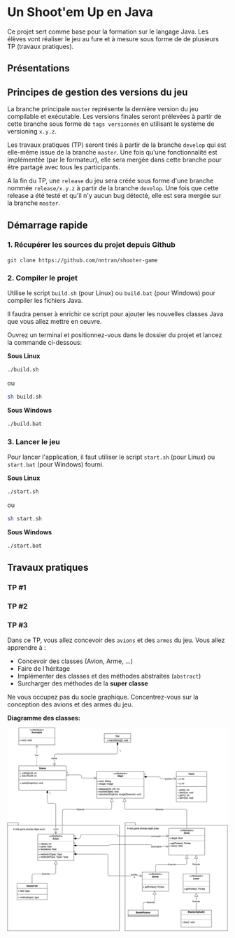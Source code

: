 # Un **Shoot'em Up** en Java

Ce projet sert comme base pour la formation sur le langage Java. Les élèves vont réaliser le jeu au fure et à mesure sous forme de de plusieurs TP (travaux pratiques).


## Présentations


## Principes de gestion des versions du jeu

La branche principale `master` représente la dernière version du jeu compilable et exécutable. Les versions finales seront prélevées à partir de cette branche sous forme de `tags versionnés` en utilisant le système de versioning `x.y.z`.

Les travaux pratiques (TP) seront tirés à partir de la branche `develop` qui est elle-même issue de la branche `master`. Une fois qu'une fonctionnalité est implémentée (par le formateur), elle sera mergée dans cette branche pour être partagé avec tous les participants.

A la fin du TP, une `release` du jeu sera créée sous forme d'une branche nommée `release/x.y.z` à partir de la branche `develop`. Une fois que cette release a été testé et qu'il n'y aucun bug détecté, elle est sera mergée sur la branche `master`.

## Démarrage rapide

### 1. Récupérer les sources du projet depuis Github

```
git clone https://github.com/nntran/shooter-game
```
    
### 2. Compiler le projet

Utilise le script `build.sh` (pour Linux) ou `build.bat` (pour Windows) pour compiler les fichiers Java.

Il faudra penser à enrichir ce script pour ajouter les nouvelles classes Java que vous allez mettre en oeuvre.

Ouvrez un terminal et positionnez-vous dans le dossier du projet et lancez la commande ci-dessous:

**Sous Linux**

```sh
./build.sh
```

ou

```sh
sh build.sh
```

**Sous Windows**

```sh
./build.bat
```

### 3. Lancer le jeu

Pour lancer l'application, il faut utiliser le script `start.sh` (pour Linux) ou `start.bat` (pour Windows) fourni. 

**Sous Linux**

```sh
./start.sh
```

ou

```sh
sh start.sh
```

**Sous Windows**

```sh
./start.bat
```

## Travaux pratiques

### TP #1


### TP #2

### TP #3

Dans ce TP, vous allez concevoir des `avions` et des `armes` du jeu. Vous allez apprendre à :

* Concevoir des classes (Avion, Arme, ...)
* Faire de l'héritage
* Implémenter des classes et des méthodes abstraites (`abstract`)
* Surcharger des méthodes de la **super classe**


Ne vous occupez pas du socle graphique. Concentrez-vous sur la conception des avions et des armes du jeu.

**Diagramme des classes:**

![](diagramme-classes.png)

